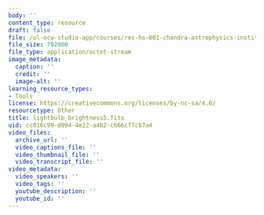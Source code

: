 ```yaml
---
body: ''
content_type: resource
draft: false
file: /ol-ocw-studio-app/courses/res-hs-001-chandra-astrophysics-institute/lightbulb_brightness5.fits
file_size: 792000
file_type: application/octet-stream
image_metadata:
  caption: ''
  credit: ''
  image-alt: ''
learning_resource_types:
- Tools
license: https://creativecommons.org/licenses/by-nc-sa/4.0/
resourcetype: Other
title: lightbulb_brightness5.fits
uid: cc016c99-d094-4e22-a4b2-c666cf7cb7a4
video_files:
  archive_url: ''
  video_captions_file: ''
  video_thumbnail_file: ''
  video_transcript_file: ''
video_metadata:
  video_speakers: ''
  video_tags: ''
  youtube_description: ''
  youtube_id: ''
---
```

